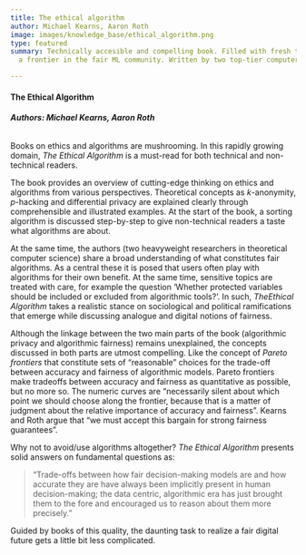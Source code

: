 ```yaml
---
title: The ethical algorithm
author: Michael Kearns, Aaron Roth
image: images/knowledge_base/ethical_algorithm.png
type: featured
summary: Technically accesible and compelling book. Filled with fresh thoughts from
  a frontier in the fair ML community. Written by two top-tier computer scientists.

---
```

#### The Ethical Algorithm

###### **Authors: Michael Kearns, Aaron Roth**

Books on ethics and algorithms are mushrooming. In this rapidly growing domain, _The Ethical Algorithm_ is a must-read for both technical and non-technical readers.

The book provides an overview of cutting-edge thinking on ethics and algorithms from various perspectives. Theoretical concepts as _k_-anonymity, _p_-hacking and differential privacy are explained clearly through comprehensible and illustrated examples. At the start of the book, a sorting algorithm is discussed step-by-step to give non-technical readers a taste what algorithms are about.

At the same time, the authors (two heavyweight researchers in theoretical computer science) share a broad understanding of what constitutes fair algorithms. As a central these it is posed that users often play with algorithms for their own benefit. At the same time, sensitive topics are treated with care, for example the question ‘Whether protected variables should be included or excluded from algorithmic tools?’. In such, _TheEthical Algorithm_ takes a realistic stance on sociological and political ramifications that emerge while discussing analogue and digital notions of fairness.

Although the linkage between the two main parts of the book (algorithmic privacy and algorithmic fairness) remains unexplained, the concepts discussed in both parts are utmost compelling. Like the concept of _Pareto frontiers_ that constitute sets of “reasonable” choices for the trade-off between accuracy and fairness of algorithmic models. Pareto frontiers make tradeoffs between accuracy and fairness as quantitative as possible, but no more so. The numeric curves are “necessarily silent about which point we should choose along the frontier, because that is a matter of judgment about the relative importance of accuracy and fairness”. Kearns and Roth argue that “we must accept this bargain for strong fairness guarantees”.

Why not to avoid/use algorithms altogether? _The_ _Ethical Algorithm_ presents solid answers on fundamental questions as:

> “Trade-offs between how fair decision-making models are and how accurate they are have always been implicitly present in human decision-making; the data centric, algorithmic era has just brought them to the fore and encouraged us to reason about them more precisely.”

Guided by books of this quality, the daunting task to realize a fair digital future gets a little bit less complicated.